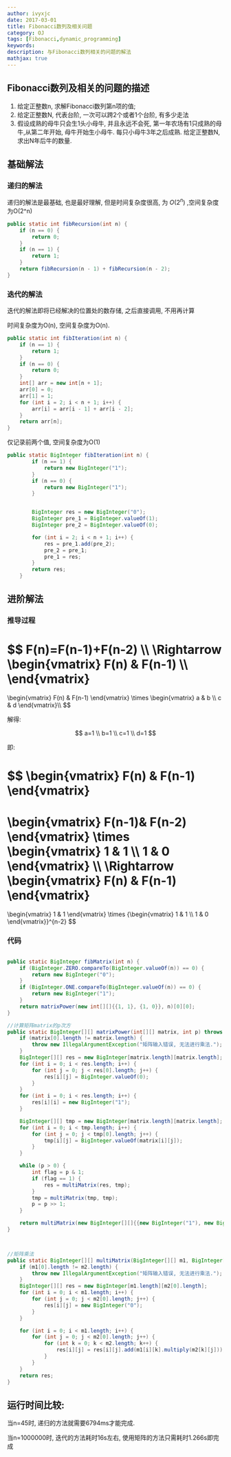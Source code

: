 ```yaml
---
author: ivyxjc
date: 2017-03-01
title: Fibonacci数列及相关问题
category: OJ
tags: [Fibonacci,dynamic_programming]
keywords:
description: 与Fibonacci数列相关的问题的解法
mathjax: true
---
```


## Fibonacci数列及相关的问题的描述

1. 给定正整数n, 求解Fibonacci数列第n项的值;
2. 给定正整数N, 代表台阶, 一次可以跨2个或者1个台阶, 有多少走法
3. 假设成熟的母牛只会生1头小母牛, 并且永远不会死, 第一年农场有1只成熟的母牛,从第二年开始, 母牛开始生小母牛. 每只小母牛3年之后成熟. 给定正整数N, 求出N年后牛的数量.


## 基础解法

### 递归的解法

递归的解法是最基础, 也是最好理解, 但是时间复杂度很高, 为 $O(2^n)$ ,空间复杂度为O(2^n)

```java
public static int fibRecursion(int n) {
    if (n == 0) {
        return 0;
    }
    if (n == 1) {
        return 1;
    }
    return fibRecursion(n - 1) + fibRecursion(n - 2);
}
```

### 迭代的解法

迭代的解法即将已经解决的位置处的数存储, 之后直接调用, 不用再计算

时间复杂度为O(n), 空间复杂度为O(n).

```java
public static int fibIteration(int n) {
    if (n == 1) {
        return 1;
    }
    if (n == 0) {
        return 0;
    }
    int[] arr = new int[n + 1];
    arr[0] = 0;
    arr[1] = 1;
    for (int i = 2; i < n + 1; i++) {
        arr[i] = arr[i - 1] + arr[i - 2];
    }
    return arr[n];
}
```

仅记录前两个值, 空间复杂度为O(1)

```java
public static BigInteger fibIteration(int n) {
        if (n == 1) {
            return new BigInteger("1");
        }
        if (n == 0) {
            return new BigInteger("1");
        }


        BigInteger res = new BigInteger("0");
        BigInteger pre_1 = BigInteger.valueOf(1);
        BigInteger pre_2 = BigInteger.valueOf(0);

        for (int i = 2; i < n + 1; i++) {
            res = pre_1.add(pre_2);
            pre_2 = pre_1;
            pre_1 = res;
        }
        return res;
    }
```

## 进阶解法


### 推导过程

$$
F(n)=F(n-1)+F(n-2) \\\\
\Rightarrow
\begin{vmatrix}
F(n) & F(n-1) \\\\
\end{vmatrix}
=
\begin{vmatrix}
F(n) & F(n-1) 
\end{vmatrix}
\times
\begin{vmatrix}
a & b \\\\
c & d 
\end{vmatrix}\\\\
$$

解得:<br>

$$
a=1 \\
b=1 \\
c=1 \\
d=1
$$

即: <br>

$$
\begin{vmatrix}
 F(n) & F(n-1)
\end{vmatrix}
=
\begin{vmatrix}
F(n-1)& F(n-2)
\end{vmatrix}
\times
\begin{vmatrix}
1 & 1 \\\\ 
1 & 0
\end{vmatrix}
\\\\
\Rightarrow
\begin{vmatrix}
 F(n) & F(n-1)
\end{vmatrix}
=
\begin{vmatrix}
 1 & 1
\end{vmatrix}
\times
{\begin{vmatrix}
1 & 1 \\\\ 
1 & 0
\end{vmatrix}}^{n-2}
$$


### 代码

```java

public static BigInteger fibMatrix(int n) {
    if (BigInteger.ZERO.compareTo(BigInteger.valueOf(n)) == 0) {
        return new BigInteger("0");
    }
    if (BigInteger.ONE.compareTo(BigInteger.valueOf(n)) == 0) {
        return new BigInteger("1");
    }
    return matrixPower(new int[][]{{1, 1}, {1, 0}}, n)[0][0];
}

//计算矩阵matrix的p次方
public static BigInteger[][] matrixPower(int[][] matrix, int p) throws IllegalArgumentException {
    if (matrix[0].length != matrix.length) {
        throw new IllegalArgumentException("矩阵输入错误, 无法进行乘法.");
    }
    BigInteger[][] res = new BigInteger[matrix.length][matrix.length];
    for (int i = 0; i < res.length; i++) {
        for (int j = 0; j < res[0].length; j++) {
            res[i][j] = BigInteger.valueOf(0);
        }
    }
    for (int i = 0; i < res.length; i++) {
        res[i][i] = new BigInteger("1");
    }

    BigInteger[][] tmp = new BigInteger[matrix.length][matrix.length];
    for (int i = 0; i < tmp.length; i++) {
        for (int j = 0; j < tmp[0].length; j++) {
            tmp[i][j] = BigInteger.valueOf(matrix[i][j]);
        }
    }

    while (p > 0) {
        int flag = p & 1;
        if (flag == 1) {
            res = multiMatrix(res, tmp);
        }
        tmp = multiMatrix(tmp, tmp);
        p = p >> 1;
    }

    return multiMatrix(new BigInteger[][]{{new BigInteger("1"), new BigInteger("1")}}, res);
}



//矩阵乘法
public static BigInteger[][] multiMatrix(BigInteger[][] m1, BigInteger[][] m2) throws IllegalArgumentException {
    if (m1[0].length != m2.length) {
        throw new IllegalArgumentException("矩阵输入错误, 无法进行乘法.");
    }
    BigInteger[][] res = new BigInteger[m1.length][m2[0].length];
    for (int i = 0; i < m1.length; i++) {
        for (int j = 0; j < m2[0].length; j++) {
            res[i][j] = new BigInteger("0");
        }
    }

    for (int i = 0; i < m1.length; i++) {
        for (int j = 0; j < m2[0].length; j++) {
            for (int k = 0; k < m2.length; k++) {
                res[i][j] = res[i][j].add(m1[i][k].multiply(m2[k][j]));
            }
        }
    }
    return res;
}
```


## 运行时间比较:

当n=45时, 递归的方法就需要6794ms才能完成.

当n=1000000时, 迭代的方法耗时16s左右, 使用矩阵的方法只需耗时1.266s即完成

